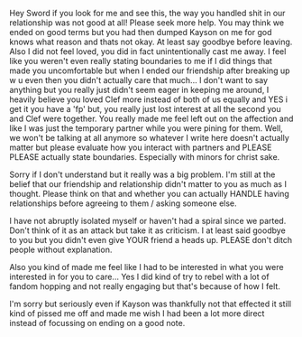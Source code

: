 Hey Sword if you look for me and see this, the way you handled shit in our relationship was not good at all! Please seek more help. You may think we ended on good terms but you had then dumped Kayson on me for god knows what reason and thats not okay.
At least say goodbye before leaving.
Also I did not feel loved, you did in fact unintentionally cast me away. I feel like you weren't even really stating boundaries to me if I did things that made you uncomfortable but when I ended our friendship after breaking up w u even then you didn't actually care that much... I don't want to say anything but you really just didn't seem eager in keeping me around, I heavily believe you loved Clef more instead of both of us equally and YES i get it you have a 'fp' but, you really just lost interest at all the second you and Clef were together. You really made me feel left out on the affection and like I was just the temporary partner while you were pining for them.
Well, we won't be talking at all anymore so whatever I write here doesn't actually matter   but please evaluate how you interact with partners and PLEASE PLEASE actually state boundaries. Especially with minors for christ sake.

Sorry if I don't understand but it really was a big problem. I'm still at the belief that our friendship and relationship didn't matter to you as much as I thought. Please think on that and whether you can actually HANDLE having relationships before agreeing to them / asking someone else.

I have not abruptly isolated myself or haven't had a spiral since we parted. Don't think of it as an attack but take it as criticism. I at least said goodbye to you but you didn't even give YOUR friend a heads up. PLEASE don't ditch people without explanation.

Also you kind of made me feel like I had to be interested in what you were interested in for you to care... Yes I did kind of try to rebel with a lot of fandom hopping and not really engaging but that's because of how I felt.

I'm sorry but seriously even if Kayson was thankfully not that effected it still kind of pissed me off and made me wish I had been a lot more direct instead of focussing on ending on a good note.
